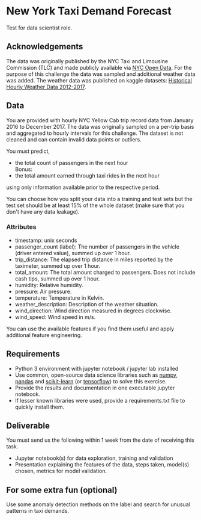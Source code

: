 # New York Taxi Demand Forecast

Test for data scientist role.

## Acknowledgements
The data was originally published by the NYC Taxi and Limousine Commission (TLC) and made publicly available
via [NYC Open Data](https://opendata.cityofnewyork.us/). For the purpose of this challenge the data was sampled
and additional weather data was added. The weather data was published on kaggle datasets:
[Historical Hourly Weather Data 2012-2017](https://www.kaggle.com/selfishgene/historical-hourly-weather-data).

## Data

You are provided with hourly NYC Yellow Cab trip record data from January 2016 to December 2017. The data was
originally sampled on a per-trip basis and aggregated to hourly intervals for this challenge.
The dataset is not cleaned and can contain invalid data points or outliers.

You must predict,

* the total count of passengers in the next hour \
Bonus:
* the total amount earned through taxi rides in the next hour

using only information available prior to the respective period.

You can choose how you split your data into a training and test sets but the test set should be at least
15% of the whole dataset (make sure that you don't have any data leakage).

### Attributes  

* timestamp: unix seconds
* passenger_count (label):
    The number of passengers in the vehicle (driver entered value), summed up over 1 hour.
* trip_distance:
    The elapsed trip distance in miles reported by the taximeter, summed up over 1 hour.
* total_amount:
    The total amount charged to passengers. Does not include cash tips, summed up over 1 hour.
* humidity: Relative humidity.
* pressure: Air pressure.
* temperature: Temperature in Kelvin.
* weather_description: Description of the weather situation.
* wind_direction: Wind direction measured in degrees clockwise.
* wind_speed: Wind speed in m/s.

You can use the available features if you find them useful and apply additional feature engineering.


## Requirements
* Python 3 environment with jupyter notebook / jupyter lab installed
* Use common, open-source data science libraries such as [numpy](https://www.numpy.org/), [pandas](https://pandas.pydata.org/) and [scikit-learn](https://scikit-learn.org/stable/) (or [tensorflow](https://www.tensorflow.org/)) to solve this exercise.
* Provide the results and documentation in one executable jupyter notebook.
* If lesser known libraries were used, provide a requirements.txt file to quickly install them.

## Deliverable

You must send us the following within 1 week from the date of receiving this task.

* Jupyter notebook(s) for data exploration, training and validation
* Presentation explaining the features of the data, steps taken, model(s) chosen, metrics for model validation.

## For some extra fun (optional)

Use some anomaly detection methods on the label and search for unusual patterns in taxi demands.
